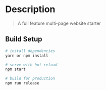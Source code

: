 # Description

> A full feature multi-page website starter

## Build Setup

``` bash
# install dependencies
yarn or npm install

# serve with hot reload
npm start

# build for production
npm run release
```